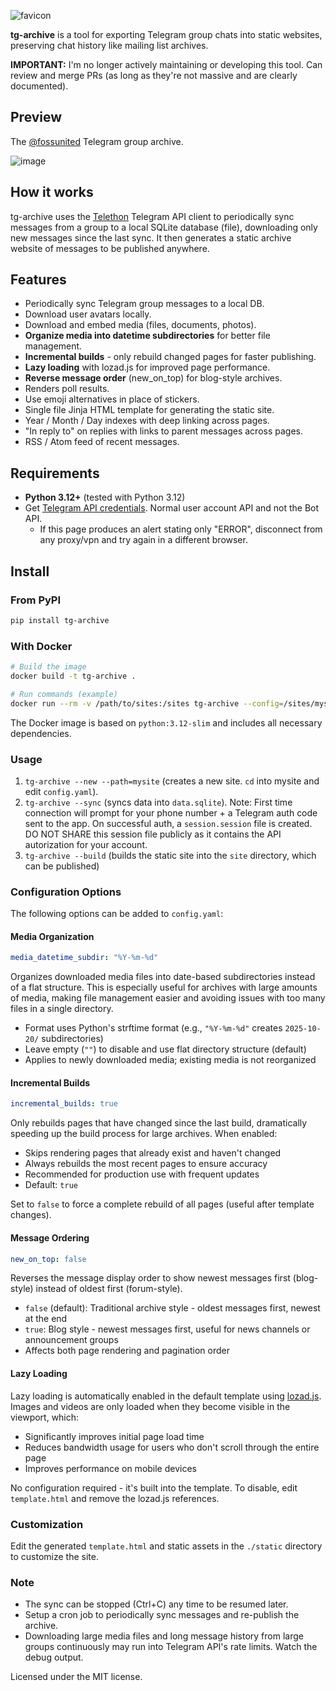 
![favicon](https://user-images.githubusercontent.com/547147/111869334-eb48f100-89a4-11eb-9c0c-bc74cdee197a.png)


**tg-archive** is a tool for exporting Telegram group chats into static websites, preserving chat history like mailing list archives.

**IMPORTANT:** I'm no longer actively maintaining or developing this tool. Can review and merge PRs (as long as they're not massive and are clearly documented).

## Preview
The [@fossunited](https://tg.fossunited.org) Telegram group archive.

![image](https://user-images.githubusercontent.com/547147/111869398-44188980-89a5-11eb-936f-01d98276ba6a.png)


## How it works
tg-archive uses the [Telethon](https://github.com/LonamiWebs/Telethon) Telegram API client to periodically sync messages from a group to a local SQLite database (file), downloading only new messages since the last sync. It then generates a static archive website of messages to be published anywhere.

## Features
- Periodically sync Telegram group messages to a local DB.
- Download user avatars locally.
- Download and embed media (files, documents, photos).
- **Organize media into datetime subdirectories** for better file management.
- **Incremental builds** - only rebuild changed pages for faster publishing.
- **Lazy loading** with lozad.js for improved page performance.
- **Reverse message order** (new_on_top) for blog-style archives.
- Renders poll results.
- Use emoji alternatives in place of stickers.
- Single file Jinja HTML template for generating the static site.
- Year / Month / Day indexes with deep linking across pages.
- "In reply to" on replies with links to parent messages across pages.
- RSS / Atom feed of recent messages.

## Requirements
- **Python 3.12+** (tested with Python 3.12)
- Get [Telegram API credentials](https://my.telegram.org/auth?to=apps). Normal user account API and not the Bot API.
  - If this page produces an alert stating only "ERROR", disconnect from any proxy/vpn and try again in a different browser.

## Install

### From PyPI
```bash
pip install tg-archive
```

### With Docker
```bash
# Build the image
docker build -t tg-archive .

# Run commands (example)
docker run --rm -v /path/to/sites:/sites tg-archive --config=/sites/mysite/config.yaml --sync
```

The Docker image is based on `python:3.12-slim` and includes all necessary dependencies.

### Usage

1. `tg-archive --new --path=mysite` (creates a new site. `cd` into mysite and edit `config.yaml`).
1. `tg-archive --sync` (syncs data into `data.sqlite`).
  Note: First time connection will prompt for your phone number + a Telegram auth code sent to the app. On successful auth, a `session.session` file is created. DO NOT SHARE this session file publicly as it contains the API autorization for your account.
1. `tg-archive --build` (builds the static site into the `site` directory, which can be published)

### Configuration Options

The following options can be added to `config.yaml`:

#### Media Organization
```yaml
media_datetime_subdir: "%Y-%m-%d"
```
Organizes downloaded media files into date-based subdirectories instead of a flat structure. This is especially useful for archives with large amounts of media, making file management easier and avoiding issues with too many files in a single directory.

- Format uses Python's strftime format (e.g., `"%Y-%m-%d"` creates `2025-10-20/` subdirectories)
- Leave empty (`""`) to disable and use flat directory structure (default)
- Applies to newly downloaded media; existing media is not reorganized

#### Incremental Builds
```yaml
incremental_builds: true
```
Only rebuilds pages that have changed since the last build, dramatically speeding up the build process for large archives. When enabled:
- Skips rendering pages that already exist and haven't changed
- Always rebuilds the most recent pages to ensure accuracy
- Recommended for production use with frequent updates
- Default: `true`

Set to `false` to force a complete rebuild of all pages (useful after template changes).

#### Message Ordering
```yaml
new_on_top: false
```
Reverses the message display order to show newest messages first (blog-style) instead of oldest first (forum-style).
- `false` (default): Traditional archive style - oldest messages first, newest at the end
- `true`: Blog style - newest messages first, useful for news channels or announcement groups
- Affects both page rendering and pagination order

#### Lazy Loading
Lazy loading is automatically enabled in the default template using [lozad.js](https://github.com/ApoorvSaxena/lozad.js). Images and videos are only loaded when they become visible in the viewport, which:
- Significantly improves initial page load time
- Reduces bandwidth usage for users who don't scroll through the entire page
- Improves performance on mobile devices

No configuration required - it's built into the template. To disable, edit `template.html` and remove the lozad.js references.

### Customization
Edit the generated `template.html` and static assets in the `./static` directory to customize the site.

### Note
- The sync can be stopped (Ctrl+C) any time to be resumed later.
- Setup a cron job to periodically sync messages and re-publish the archive.
- Downloading large media files and long message history from large groups continuously may run into Telegram API's rate limits. Watch the debug output.

Licensed under the MIT license.
